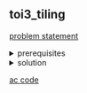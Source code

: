 ## toi3_tiling
[problem statement](https://programming.in.th/tasks/toi3_tiling)

<details>
  <summary>prerequisites</summary>
  <ul>
    <li>Graph transversal</li>
    <ul>
      <li>Flood fill (BFS) <a href="https://usaco.guide/silver/flood-fill">[Flood Fill · USACO Guide]</a></li>
    </ul>
  </ul>
</details>

<details>
  <summary>solution</summary>
  <p>โจทย์ให้เรานำจำนวน <code>L</code> ที่อยู่ใน grid โดยที่เราจะแยกแต่ละชิ้น (component) ออกจากกันด้วยตัวเลข (component เดียวกันจะมีเลขเหมือนกัน) ซึ่งในการหา component นั้นเราจะใช้ Flood Fill ที่ implement โดยใช้ BFS (Breath-First Search) ขยายพื้นที่ไปเรื่อยๆเมื่อยังเป็นเลขเดียวกันอยู่</p>
  <video src="https://github.com/user-attachments/assets/1159a86c-32a7-4a0c-a2cd-bb6d1a3fdfa2" width="600" autoplay></video>
  <p>เมื่อเราหา component แล้วเราก็จะ check ว่า component ที่หาได้นั้นเป็นรูป <code>L</code> หรือไม่ โดยที่เราจะ fix ตำแหน่งมุมแล้วไล่ตัวช่องที่ติดกันแล้วประกอบกันเป็นมุมฉาก (<code>⅂  L  ⅃</code>)</p>
  <p>$TC = O(n^2)$</p>
</details>

[ac code](./toi03_tiling)
